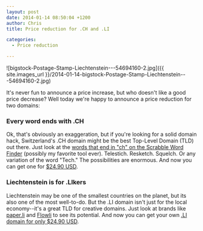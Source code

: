 ```yaml
---
layout: post
date: 2014-01-14 08:50:04 +1200
author: Chris
title: Price reduction for .CH and .LI

categories:
  - Price reduction

---
```


![bigstock-Postage-Stamp-Liechtenstein---54694160-2.jpg]({{ site.images_url }}/2014-01-14-bigstock-Postage-Stamp-Liechtenstein---54694160-2.jpg)

<!-- excerpt -->

It's never fun to announce a price increase, but who doesn't like a good price decrease? Well today we're happy to announce a price reduction for two domains:

<!-- /excerpt -->

### Every word ends with .CH

Ok, that's obviously an exaggeration, but if you're looking for a solid domain hack, Switzerland's .CH domain might be the best Top-Level Domain (TLD) out there. Just look at the [words that end in "ch" on the Scrabble Word Finder](http://www.scrabblefinder.com/ends-with/ch/) (possibly my favorite tool ever). Telestich. Resketch. Squelch. Or any variation of the word "Tech." The possibilities are enormous. And now you can get one for [$24.90 USD](https://iwantmyname.com/domains/ch-swiss-domain-name-registration-for-switzerland).

### Liechtenstein is for .LIkers

Liechtenstein may be one of the smallest countries on the planet, but its also one of the most well-to-do. But the .LI domain isn't just for the local economy--it's a great TLD for creative domains. Just look at brands like [paper.li](http://paper.li) and [Flowli](http://flow.li) to see its potential. And now you can get your own [.LI domain for only $24.90 USD](https://iwantmyname.com/domains/li-liechtensteiner-domain-name-registration-for-liechtenstein).
